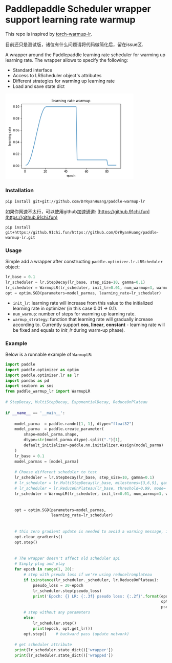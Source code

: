# Paddlepaddle Scheduler wrapper support learning rate warmup

This repo is inspired by [torch-warmup-lr](https://github.com/lehduong/torch-warmup-lr).

目前还只是测试版，诸位有什么问题请将代码做简化后，留在issue区.

A wrapper around the Paddlepaddle learning rate scheduler for warming up learning rate. The wrapper allows to specify the following:
* Standard interface
* Access to LRScheduler  object's attributes 
* Different strategies for warming up learning rate
* Load and save state dict

<img src="test/output.png" alt="visualizing learning rate with cosine warmup" width="400">

### Installation
```
pip install git+git://github.com/DrRyanHuang/paddle-warmup-lr
```

如果你网速不太行，可以使用github加速通道: [https://github.91chi.fun](https://github.91chi.fun)
```
pip install git+https://github.91chi.fun/https://github.com/DrRyanHuang/paddle-warmup-lr.git
```


### Usage
Simple add a wrapper after constructing `paddle.optimizer.lr.LRScheduler` object:

```python
lr_base = 0.1
lr_scheduler = lr.StepDecay(lr_base, step_size=10, gamma=0.1)
lr_scheduler = WarmupLR(lr_scheduler, init_lr=0.01, num_warmup=3, warmup_strategy='cos')
opt = optim.SGD(parameters=model_parmas, learning_rate=lr_scheduler)
```

+ `init_lr`: learning rate will increase from this value to the initialized learning rate in optimizer (in this case 0.01 -> 0.1).
+ `num_warmup`: number of steps for warming up learning rate.
+ `warmup_strategy`: function that learning rate will gradually increase according to. Currently support **cos**, **linear**, **constant** - learning rate will be fixed and equals to *init_lr* during warm-up phase).

### Example
Below is a runnable example of `WarmupLR`:
```python
import paddle
import paddle.optimizer as optim
import paddle.optimizer.lr as lr
import pandas as pd
import seaborn as sns
from paddle_warmup_lr import WarmupLR

# StepDecay, MultiStepDecay, ExponentialDecay, ReduceOnPlateau

if __name__ == '__main__':
    
    model_parma  = paddle.randn([1, 1], dtype="float32")
    model_parma  = paddle.create_parameter(
        shape=model_parma.shape,
        dtype=str(model_parma.dtype).split(".")[1],
        default_initializer=paddle.nn.initializer.Assign(model_parma)
    )
    lr_base = 0.1
    model_parmas = [model_parma]

    # Choose different scheduler to test
    lr_scheduler = lr.StepDecay(lr_base, step_size=10, gamma=0.1)
    # lr_scheduler = lr.MultiStepDecay(lr_base, milestones=[3,6,9], gamma=0.1)
    # lr_scheduler = lr.ReduceOnPlateau(lr_base, threshold=0.99, mode='min', patience=2, cooldown=5)
    lr_scheduler = WarmupLR(lr_scheduler, init_lr=0.01, num_warmup=3, warmup_strategy='cos')


    opt = optim.SGD(parameters=model_parmas, 
                    learning_rate=lr_scheduler)
    

    # this zero gradient update is needed to avoid a warning message, issue #8.
    opt.clear_gradients()
    opt.step()
    
    
    # The wrapper doesn't affect old scheduler api
    # Simply plug and play
    for epoch in range(1, 20):
        # step with pseudo loss if we're using reducelronplateau
        if isinstance(lr_scheduler._scheduler, lr.ReduceOnPlateau):
            pseudo_loss = 20-epoch
            lr_scheduler.step(pseudo_loss)
            print('Epoch: {} LR: {:.3f} pseudo loss: {:.2f}'.format(epoch, 
                                                                    opt.get_lr(), 
                                                                    pseudo_loss))
        # step without any parameters
        else:
            lr_scheduler.step()
            print(epoch, opt.get_lr())
        opt.step()    # backward pass (update network)
    
    # get scheduler attribute
    print(lr_scheduler.state_dict()['wrapper'])
    print(lr_scheduler.state_dict()['wrapped'])
```
